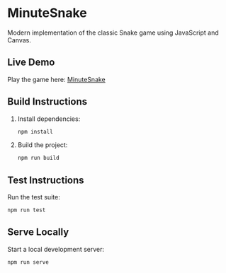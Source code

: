 # MinuteSnake

Modern implementation of the classic Snake game using JavaScript and Canvas.

## Live Demo
Play the game here: [MinuteSnake](https://liorm.github.io/MinuteSnake/)

## Build Instructions
1. Install dependencies:
   ```bash
   npm install
   ```
2. Build the project:
   ```bash
   npm run build
   ```

## Test Instructions
Run the test suite:
```bash
npm run test
```

## Serve Locally
Start a local development server:
```bash
npm run serve
```
